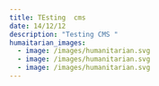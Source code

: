 ```yaml
---
title: TEsting  cms
date: 14/12/12
description: "Testing CMS "
humaitarian_images:
  - image: /images/humanitarian.svg
  - image: /images/humanitarian.svg
  - image: /images/humanitarian.svg
---
```

